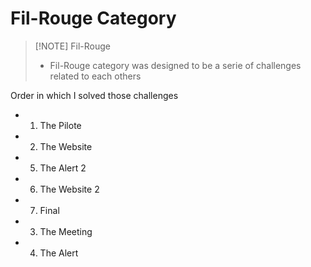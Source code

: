 
# Fil-Rouge Category 


> [!NOTE] Fil-Rouge
> - Fil-Rouge category was designed to be a serie of challenges related to each others


Order in which I solved those challenges
- 1. The Pilote
- 2. The Website
- 5. The Alert 2
- 6. The Website 2
- 7. Final
- 3. The Meeting
- 4. The Alert

